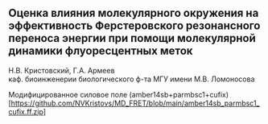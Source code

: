 ## Оценка влияния молекулярного окружения на эффективность Ферстеровского резонансного переноса энергии при помощи молекулярной динамики флуоресцентных меток
Н.В. Кристовский, Г.А. Армеев \
каф. биоинженерии биологического ф-та МГУ имени М.В. Ломоносова

Модифицированное силовое поле (amber14sb+parmbsc1+cufix)[https://github.com/NVKristovs/MD_FRET/blob/main/amber14sb_parmbsc1_cufix.ff.zip]
